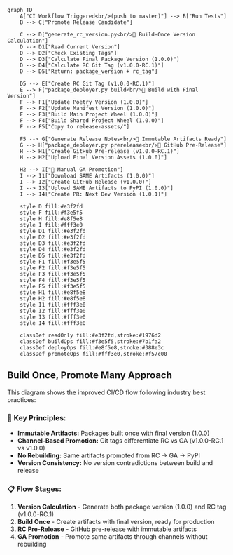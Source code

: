 ```mermaid
graph TD
    A["CI Workflow Triggered<br/>(push to master)"] --> B["Run Tests"]
    B --> C["Promote Release Candidate"]
    
    C --> D["generate_rc_version.py<br/>🧮 Build-Once Version Calculation"]
    D --> D1["Read Current Version"]
    D --> D2["Check Existing Tags"]
    D --> D3["Calculate Final Package Version (1.0.0)"]
    D --> D4["Calculate RC Git Tag (v1.0.0-RC.1)"]
    D --> D5["Return: package_version + rc_tag"]
    
    D5 --> E["Create RC Git Tag (v1.0.0-RC.1)"]
    E --> F["package_deployer.py build<br/>🔨 Build with Final Version"]
    F --> F1["Update Poetry Version (1.0.0)"]
    F --> F2["Update Manifest Version (1.0.0)"]
    F --> F3["Build Main Project Wheel (1.0.0)"]
    F --> F4["Build Shared Project Wheel (1.0.0)"]
    F --> F5["Copy to release-assets/"]
    
    F5 --> G["Generate Release Notes<br/>📝 Immutable Artifacts Ready"]
    G --> H["package_deployer.py prerelease<br/>🚀 GitHub Pre-Release"]
    H --> H1["Create GitHub Pre-release (v1.0.0-RC.1)"]
    H --> H2["Upload Final Version Assets (1.0.0)"]
    
    H2 --> I["🎯 Manual GA Promotion"]
    I --> I1["Download SAME Artifacts (1.0.0)"]
    I --> I2["Create GitHub Release (v1.0.0)"]
    I --> I3["Upload SAME Artifacts to PyPI (1.0.0)"]
    I --> I4["Create PR: Next Dev Version (1.0.1)"]
    
    style D fill:#e3f2fd
    style F fill:#f3e5f5
    style H fill:#e8f5e8
    style I fill:#fff3e0
    style D1 fill:#e3f2fd
    style D2 fill:#e3f2fd
    style D3 fill:#e3f2fd
    style D4 fill:#e3f2fd
    style D5 fill:#e3f2fd
    style F1 fill:#f3e5f5
    style F2 fill:#f3e5f5
    style F3 fill:#f3e5f5
    style F4 fill:#f3e5f5
    style F5 fill:#f3e5f5
    style H1 fill:#e8f5e8
    style H2 fill:#e8f5e8
    style I1 fill:#fff3e0
    style I2 fill:#fff3e0
    style I3 fill:#fff3e0
    style I4 fill:#fff3e0
    
    classDef readOnly fill:#e3f2fd,stroke:#1976d2
    classDef buildOps fill:#f3e5f5,stroke:#7b1fa2
    classDef deployOps fill:#e8f5e8,stroke:#388e3c
    classDef promoteOps fill:#fff3e0,stroke:#f57c00
```

## **Build Once, Promote Many Approach**

This diagram shows the improved CI/CD flow following industry best practices:

### **🎯 Key Principles:**
- **Immutable Artifacts:** Packages built once with final version (1.0.0)
- **Channel-Based Promotion:** Git tags differentiate RC vs GA (v1.0.0-RC.1 vs v1.0.0)
- **No Rebuilding:** Same artifacts promoted from RC → GA → PyPI
- **Version Consistency:** No version contradictions between build and release

### **📋 Flow Stages:**
1. **Version Calculation** - Generate both package version (1.0.0) and RC tag (v1.0.0-RC.1)
2. **Build Once** - Create artifacts with final version, ready for production
3. **RC Pre-Release** - GitHub pre-release with immutable artifacts
4. **GA Promotion** - Promote same artifacts through channels without rebuilding